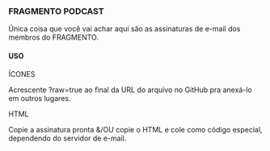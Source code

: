 ### FRAGMENTO PODCAST

Única coisa que você vai achar aqui são as assinaturas de e-mail dos membros do FRAGMENTO.

#### USO

ÍCONES

Acrescente ?raw=true ao final da URL do arquivo no GitHub pra anexá-lo em outros lugares.

HTML

Copie a assinatura pronta &/OU copie o HTML e cole como código especial, dependendo do servidor de e-mail.
